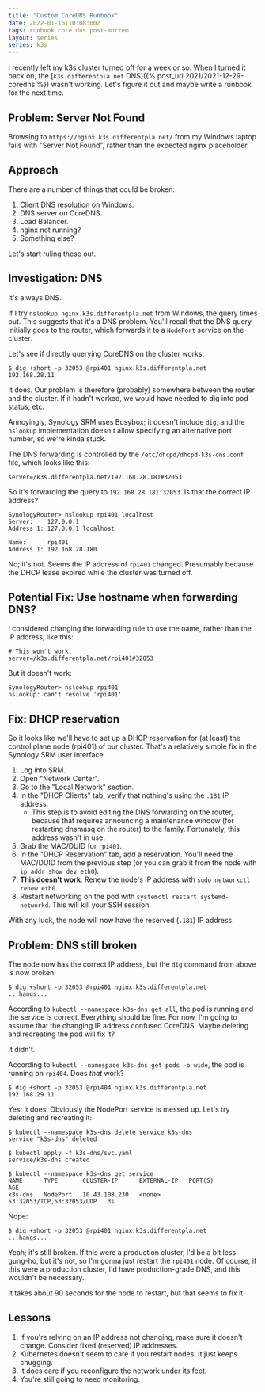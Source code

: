 ```yaml
---
title: "Custom CoreDNS Runbook"
date: 2022-01-16T10:08:00Z
tags: runbook core-dns post-mortem
layout: series
series: k3s
---
```


I recently left my k3s cluster turned off for a week or so. When I turned it back on, the [`k3s.differentpla.net` DNS]({% post_url 2021/2021-12-29-coredns %}) wasn't working. Let's figure it out and maybe write a runbook for the next time.

## Problem: Server Not Found

Browsing to `https://nginx.k3s.differentpla.net/` from my Windows laptop fails with "Server Not Found", rather than the expected nginx placeholder.

## Approach

There are a number of things that could be broken:

1. Client DNS resolution on Windows.
2. DNS server on CoreDNS.
3. Load Balancer.
4. nginx not running?
5. Something else?

Let's start ruling these out.

## Investigation: DNS

It's always DNS.

If I try `nslookup nginx.k3s.differentpla.net` from Windows, the query times out. This suggests that it's a DNS problem.
You'll recall that the DNS query initially goes to the router, which forwards it to a `NodePort` service on the cluster.

Let's see if directly querying CoreDNS on the cluster works:

```
$ dig +short -p 32053 @rpi401 nginx.k3s.differentpla.net
192.168.28.11
```

It does. Our problem is therefore (probably) somewhere between the router and the cluster. If it hadn't worked, we would
have needed to dig into pod status, etc.

Annoyingly, Synology SRM uses Busybox; it doesn't include `dig`, and the `nslookup` implementation doesn't allow
specifying an alternative port number, so we're kinda stuck.

The DNS forwarding is controlled by the `/etc/dhcpd/dhcpd-k3s-dns.conf` file, which looks like this:

```
server=/k3s.differentpla.net/192.168.28.181#32053
```

So it's forwarding the query to `192.168.28.181:32053`. Is that the correct IP address?

```
SynologyRouter> nslookup rpi401 localhost
Server:    127.0.0.1
Address 1: 127.0.0.1 localhost

Name:      rpi401
Address 1: 192.168.28.180
```

No; it's not. Seems the IP address of `rpi401` changed. Presumably because the DHCP lease expired while the cluster was turned off.

## Potential Fix: Use hostname when forwarding DNS?

I considered changing the forwarding rule to use the name, rather than the IP address, like this:

```
# This won't work.
server=/k3s.differentpla.net/rpi401#32053
```

But it doesn't work:

```
SynologyRouter> nslookup rpi401
nslookup: can't resolve 'rpi401'
```

## Fix: DHCP reservation

So it looks like we'll have to set up a DHCP reservation for (at least) the control plane node (rpi401) of our cluster. That's a relatively simple fix in the Synology SRM user interface.

1. Log into SRM.
2. Open "Network Center".
3. Go to the "Local Network" section.
4. In the "DHCP Clients" tab, verify that nothing's using the `.181` IP address.
   - This step is to avoid editing the DNS forwarding on the router, because that requires announcing a maintenance window (for restarting dnsmasq on the router) to the family. Fortunately, this address wasn't in use.
5. Grab the MAC/DUID for `rpi401`.
6. In the "DHCP Reservation" tab, add a reservation. You'll need the MAC/DUID from the previous step (or you can grab it from the node with `ip addr show dev eth0`).
7. **This doesn't work**: Renew the node's IP address with `sudo networkctl renew eth0`.
8. Restart networking on the pod with `systemctl restart systemd-networkd`. This will kill your SSH session.

With any luck, the node will now have the reserved (`.181`) IP address.

## Problem: DNS still broken

The node now has the correct IP address, but the `dig` command from above is now broken:

```
$ dig +short -p 32053 @rpi401 nginx.k3s.differentpla.net
...hangs...
```

According to `kubectl --namespace k3s-dns get all`, the pod is running and the service is correct. Everything should be
fine. For now, I'm going to assume that the changing IP address confused CoreDNS. Maybe deleting and recreating the pod
will fix it?

It didn't.

According to `kubectl --namespace k3s-dns get pods -o wide`, the pod is running on `rpi404`. Does _that_ work?

```
$ dig +short -p 32053 @rpi404 nginx.k3s.differentpla.net
192.168.29.11
```

Yes; it does. Obviously the NodePort service is messed up. Let's try deleting and recreating it:

```
$ kubectl --namespace k3s-dns delete service k3s-dns
service "k3s-dns" deleted

$ kubectl apply -f k3s-dns/svc.yaml
service/k3s-dns created

$ kubectl --namespace k3s-dns get service
NAME      TYPE       CLUSTER-IP      EXTERNAL-IP   PORT(S)                     AGE
k3s-dns   NodePort   10.43.108.230   <none>        53:32053/TCP,53:32053/UDP   3s
```

Nope:

```
$ dig +short -p 32053 @rpi401 nginx.k3s.differentpla.net
...hangs...
```

Yeah; it's still broken. If this were a production cluster, I'd be a bit less gung-ho, but it's not, so I'm gonna just
restart the `rpi401` node. Of course, if this were a production cluster, I'd have production-grade DNS, and this wouldn't be necessary.

It takes about 90 seconds for the node to restart, but that seems to fix it.

## Lessons

1. If you're relying on an IP address not changing, make sure it doesn't change. Consider fixed (reserved) IP addresses.
2. Kubernetes doesn't seem to care if you restart nodes. It just keeps chugging.
3. It does care if you reconfigure the network under its feet.
4. You're still going to need monitoring.
